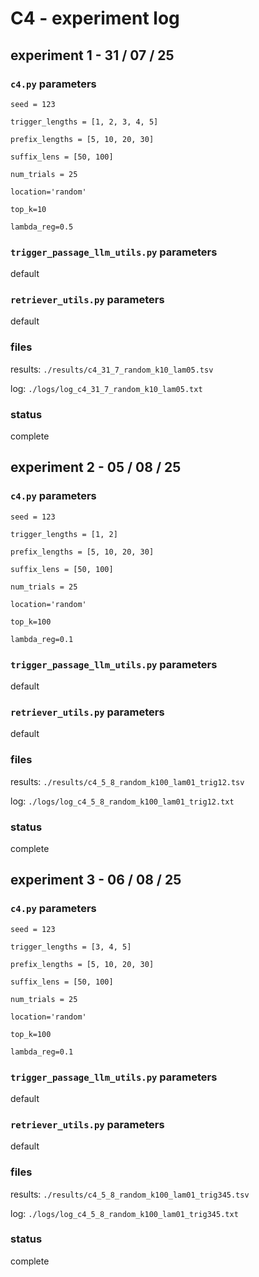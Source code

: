# C4 - experiment log

## experiment 1 - 31 / 07 / 25

### `c4.py` parameters

`seed = 123`

`trigger_lengths = [1, 2, 3, 4, 5]`

`prefix_lengths = [5, 10, 20, 30]`

`suffix_lens = [50, 100]`

`num_trials = 25`

`location='random'`

`top_k=10`

`lambda_reg=0.5`

### `trigger_passage_llm_utils.py` parameters

default

### `retriever_utils.py` parameters

default

### files

results: `./results/c4_31_7_random_k10_lam05.tsv`

log: `./logs/log_c4_31_7_random_k10_lam05.txt`

### status

complete

## experiment 2 - 05 / 08 / 25

### `c4.py` parameters

`seed = 123`

`trigger_lengths = [1, 2]`

`prefix_lengths = [5, 10, 20, 30]`

`suffix_lens = [50, 100]`

`num_trials = 25`

`location='random'`

`top_k=100`

`lambda_reg=0.1`

### `trigger_passage_llm_utils.py` parameters

default

### `retriever_utils.py` parameters

default

### files

results: `./results/c4_5_8_random_k100_lam01_trig12.tsv`

log: `./logs/log_c4_5_8_random_k100_lam01_trig12.txt`

### status

complete

## experiment 3 - 06 / 08 / 25

### `c4.py` parameters

`seed = 123`

`trigger_lengths = [3, 4, 5]`

`prefix_lengths = [5, 10, 20, 30]`

`suffix_lens = [50, 100]`

`num_trials = 25`

`location='random'`

`top_k=100`

`lambda_reg=0.1`

### `trigger_passage_llm_utils.py` parameters

default

### `retriever_utils.py` parameters

default

### files

results: `./results/c4_5_8_random_k100_lam01_trig345.tsv`

log: `./logs/log_c4_5_8_random_k100_lam01_trig345.txt`

### status

complete
